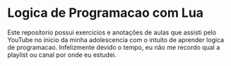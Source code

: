 # Logica de Programacao com Lua

Este repositorio possui exercicios e anotações de aulas que assisti pelo YouTube no inicio da minha adolescencia com o intuito de aprender logica de programacao. Infelizmente devido o tempo, eu não me recordo qual a playlist ou canal por onde eu estudei.
